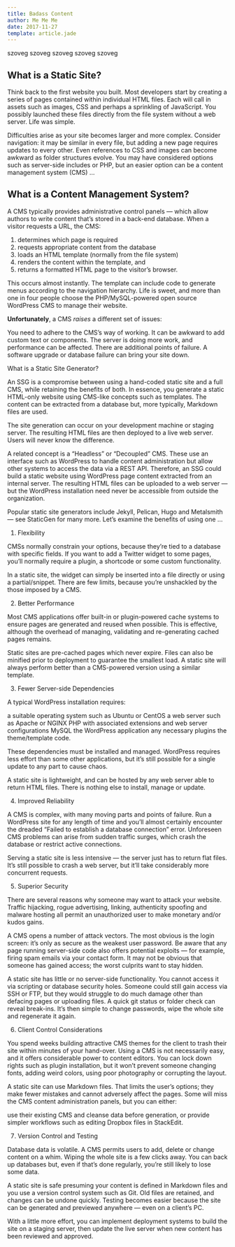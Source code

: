 ```yaml
---
title: Badass Content
author: Me Me Me
date: 2017-11-27
template: article.jade
---
```

szoveg szoveg szoveg szoveg szoveg

## What is a Static Site?

Think back to the first website you built. Most developers start by creating a series of pages contained within individual HTML files. Each will call in assets such as images, CSS and perhaps a sprinkling of JavaScript. You possibly launched these files directly from the file system without a web server. Life was simple.

Difficulties arise as your site becomes larger and more complex. Consider navigation: it may be similar in every file, but adding a new page requires updates to every other. Even references to CSS and images can become awkward as folder structures evolve. You may have considered options such as server-side includes or PHP, but an easier option can be a content management system (CMS) …

## What is a Content Management System?

A CMS typically provides administrative control panels — which allow authors to write content that’s stored in a back-end database. When a visitor requests a URL, the CMS:

1. determines which page is required
2. requests appropriate content from the database
3. loads an HTML template (normally from the file system)
4. renders the content within the template, and
5. returns a formatted HTML page to the visitor’s browser.

This occurs almost instantly. The template can include code to generate menus according to the navigation hierarchy. Life is sweet, and more than one in four people choose the PHP/MySQL-powered open source WordPress CMS to manage their website.

**Unfortunately**, a CMS *raises* a different set of issues:

You need to adhere to the CMS’s way of working. It can be awkward to add custom text or components.
The server is doing more work, and performance can be affected.
There are additional points of failure. A software upgrade or database failure can bring your site down.

What is a Static Site Generator?

An SSG is a compromise between using a hand-coded static site and a full CMS, while retaining the benefits of both. In essence, you generate a static HTML-only website using CMS-like concepts such as templates. The content can be extracted from a database but, more typically, Markdown files are used.

The site generation can occur on your development machine or staging server. The resulting HTML files are then deployed to a live web server. Users will never know the difference.

A related concept is a “Headless” or “Decoupled” CMS. These use an interface such as WordPress to handle content administration but allow other systems to access the data via a REST API. Therefore, an SSG could build a static website using WordPress page content extracted from an internal server. The resulting HTML files can be uploaded to a web server — but the WordPress installation need never be accessible from outside the organization.

Popular static site generators include Jekyll, Pelican, Hugo and Metalsmith — see StaticGen for many more. Let’s examine the benefits of using one …

1. Flexibility

CMSs normally constrain your options, because they’re tied to a database with specific fields. If you want to add a Twitter widget to some pages, you’ll normally require a plugin, a shortcode or some custom functionality.

In a static site, the widget can simply be inserted into a file directly or using a partial/snippet. There are few limits, because you’re unshackled by the those imposed by a CMS.

2. Better Performance

Most CMS applications offer built-in or plugin-powered cache systems to ensure pages are generated and reused when possible. This is effective, although the overhead of managing, validating and re-generating cached pages remains.

Static sites are pre-cached pages which never expire. Files can also be minified prior to deployment to guarantee the smallest load. A static site will always perform better than a CMS-powered version using a similar template.

3. Fewer Server-side Dependencies

A typical WordPress installation requires:

a suitable operating system such as Ubuntu or CentOS
a web server such as Apache or NGINX
PHP with associated extensions and web server configurations
MySQL
the WordPress application
any necessary plugins
the theme/template code.

These dependencies must be installed and managed. WordPress requires less effort than some other applications, but it’s still possible for a single update to any part to cause chaos.

A static site is lightweight, and can be hosted by any web server able to return HTML files. There is nothing else to install, manage or update.

4. Improved Reliability

A CMS is complex, with many moving parts and points of failure. Run a WordPress site for any length of time and you’ll almost certainly encounter the dreaded “Failed to establish a database connection” error. Unforeseen CMS problems can arise from sudden traffic surges, which crash the database or restrict active connections.

Serving a static site is less intensive — the server just has to return flat files. It’s still possible to crash a web server, but it’ll take considerably more concurrent requests.

5. Superior Security

There are several reasons why someone may want to attack your website. Traffic hijacking, rogue advertising, linking, authenticity spoofing and malware hosting all permit an unauthorized user to make monetary and/or kudos gains.

A CMS opens a number of attack vectors. The most obvious is the login screen: it’s only as secure as the weakest user password. Be aware that any page running server-side code also offers potential exploits — for example, firing spam emails via your contact form. It may not be obvious that someone has gained access; the worst culprits want to stay hidden.

A static site has little or no server-side functionality. You cannot access it via scripting or database security holes. Someone could still gain access via SSH or FTP, but they would struggle to do much damage other than defacing pages or uploading files. A quick git status or folder check can reveal break-ins. It’s then simple to change passwords, wipe the whole site and regenerate it again.

6. Client Control Considerations

You spend weeks building attractive CMS themes for the client to trash their site within minutes of your hand-over. Using a CMS is not necessarily easy, and it offers considerable power to content editors. You can lock down rights such as plugin installation, but it won’t prevent someone changing fonts, adding weird colors, using poor photography or corrupting the layout.

A static site can use Markdown files. That limits the user’s options; they make fewer mistakes and cannot adversely affect the pages. Some will miss the CMS content administration panels, but you can either:

use their existing CMS and cleanse data before generation, or
provide simpler workflows such as editing Dropbox files in StackEdit.

7. Version Control and Testing

Database data is volatile. A CMS permits users to add, delete or change content on a whim. Wiping the whole site is a few clicks away. You can back up databases but, even if that’s done regularly, you’re still likely to lose some data.

A static site is safe presuming your content is defined in Markdown files and you use a version control system such as Git. Old files are retained, and changes can be undone quickly. Testing becomes easier because the site can be generated and previewed anywhere — even on a client’s PC.

With a little more effort, you can implement deployment systems to build the site on a staging server, then update the live server when new content has been reviewed and approved.
